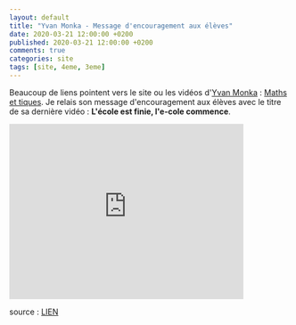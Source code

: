 ```yaml
---
layout: default
title: "Yvan Monka - Message d'encouragement aux élèves"
date: 2020-03-21 12:00:00 +0200
published: 2020-03-21 12:00:00 +0200
comments: true
categories: site
tags: [site, 4eme, 3eme]
---
```


Beaucoup de liens pointent vers le site ou les vidéos d'[Yvan Monka](https://www.youtube.com/channel/UCaDqmzanCq4ZYhdEm0Df9Qg) : [Maths et tiques](https://www.maths-et-tiques.fr/). Je relais son message d'encouragement aux élèves avec le titre de sa dernière vidéo : **L'école est finie, l'e-cole commence**.

<iframe width="420" height="315" src="https://www.youtube.com/embed/69tAB2jnODk" frameborder="0" allowfullscreen></iframe>

source : [LIEN](https://www.youtube.com/watch?v=69tAB2jnODk)